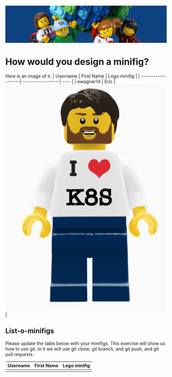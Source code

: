 ![lego activity](./static/banner_lego.png)

# How would you design a minifig?


Here is an image of it. 
| Username           | First Name        | Lego minifig |
| -------------------| ------------------| ---- |
| ewagner14    | Eric               | ![Lego brick](./static/eric.png) |

## List-o-minifigs

Please update the table below with your minifigs. This exercise will show us how to use git. In it we will use git clone, git branch, and git push, and git pull requests.

| Username           | First Name        | Lego minifig |
| -------------------| ------------------| ---- |
| | | |